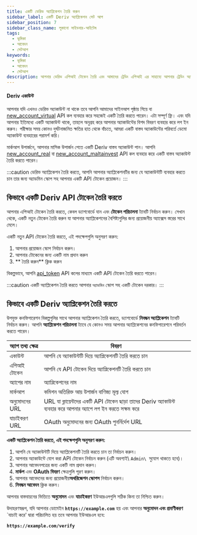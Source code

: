 ```yaml
---
title: একটি ডেরিভ অ্যাপ্লিকেশন তৈরি করুন
sidebar_label: একটি Deriv অ্যাপ্লিকেশন সেট আপ
sidebar_position: 7
sidebar_class_name: লুকানো সাইডবার-আইটেম
tags:
  - ভূমিকা
  - আবেদন
  - সেটআপ
keywords:
  - ভূমিকা
  - আবেদন
  - সেটআপ
description: আপনার ডেরিভ এপিআই টোকেন তৈরি এবং আমাদের ট্রেডিং এপিআই এর সাহায্যে আপনার ট্রেডিং অ্যাপ্লিকেশন তৈরি করার একটি ধাপে ধাপে গাইড। আরও জানুন.
---
```


#### Deriv একাউন্ট

আপনার যদি এখনও ডেরিভ অ্যাকাউন্ট না থাকে তবে আপনি আমাদের সাইনআপ পৃষ্ঠায় গিয়ে বা <a href="/api-explorer#new_account_virtual" target="_blank" rel="noopener noreferrer">new_account_virtual</a> API কল ব্যবহার করে সহজেই একটি তৈরি করতে পারেন। এটা সম্পূর্ণ ফ্রি। এবং যদি আপনার ইতিমধ্যে একটি অ্যাকাউন্ট থাকে, তাহলে অনুগ্রহ করে আপনার অ্যাকাউন্টের বিশদ বিবরণ ব্যবহার করে লগ ইন করুন। পরীক্ষার সময় কোনও দুর্ঘটনাজনিত ক্ষতির হাত থেকে বাঁচতে, আমরা একটি বাস্তব অ্যাকাউন্টের পরিবর্তে ডেমো অ্যাকাউন্ট ব্যবহারের পরামর্শ করি।

মার্কআপ উপার্জনে, আপনার মাসিক উপার্জন পেতে একটি Deriv বাস্তব অ্যাকাউন্ট পান। আপনি <a href="/api-explorer#new_account_real" target="_blank" rel="noopener noreferrer">new_account_real</a> বা <a href="/api-explorer#new_account_maltainvest" target="_blank" rel="noopener noreferrer">new_account_maltainvest</a> API কল ব্যবহার করে একটি বাস্তব অ্যাকাউন্ট তৈরি করতে পারেন।

:::caution
ডেরিভ অ্যাপ্লিকেশন তৈরি করতে, আপনি আপনার অ্যাপ্লিকেশনটির জন্য যে অ্যাকাউন্টটি ব্যবহার করতে চান তার জন্য অ্যাডমিন স্কোপ সহ আপনার একটি API টোকেন প্রয়োজন।
:::

## কিভাবে একটি Deriv API টোকেন তৈরি করতে

আপনার এপিআই টোকেন তৈরি করতে, কেবল ড্যাশবোর্ডে যান এবং **টোকেন পরিচালনা** ট্যাবটি নির্বাচন করুন। সেখান থেকে, একটি নতুন টোকেন তৈরি করুন যা আপনার অ্যাপ্লিকেশনের বৈশিষ্ট্যগুলির জন্য প্রয়োজনীয় অ্যাক্সেস স্তরের সাথে মেলে।

একটি নতুন API টোকেন তৈরি করতে, এই পদক্ষেপগুলি অনুসরণ করুন:

1. আপনার প্রয়োজন স্কোপ নির্বাচন করুন।
2. আপনার টোকেনের জন্য একটি নাম প্রদান করুন
3. \*\* তৈরি করুন\*\* ক্লিক করুন

বিকল্পভাবে, আপনি <a href="/api-explorer#api_token" target="_blank" rel="noopener noreferrer">api_token</a> API কলের মাধ্যমে একটি API টোকেন তৈরি করতে পারেন।

:::caution
একটি অ্যাপ্লিকেশন তৈরি করতে আপনার `অ্যাডমিন` স্কোপ সহ একটি টোকেন দরকার।
:::

## কিভাবে একটি Deriv অ্যাপ্লিকেশন তৈরি করতে

উপযুক্ত কনফিগারেশন বিকল্পগুলির সাথে আপনার অ্যাপ্লিকেশন তৈরি করতে, ড্যাশবোর্ডে **নিবন্ধন অ্যাপ্লিকেশন** ট্যাবটি নির্বাচন করুন। আপনি **অ্যাপ্লিকেশন পরিচালনা** ট্যাবে যে কোনও সময় আপনার অ্যাপ্লিকেশনের কনফিগারেশনে পরিবর্তন করতে পারেন।

| অ্যাপ তথ্য ক্ষেত্র | বিবরণ                                                                                                          |
| ------------------ | -------------------------------------------------------------------------------------------------------------- |
| একাউন্ট            | আপনি যে অ্যাকাউন্টটি দিয়ে অ্যাপ্লিকেশনটি তৈরি করতে চান                                                        |
| এপিআই টোকেন        | আপনি যে API টোকেন দিয়ে অ্যাপ্লিকেশনটি তৈরি করতে চান                                                           |
| অ্যাপের নাম        | অ্যাপ্লিকেশনের নাম                                                                                             |
| মার্কআপ            | কমিশন অতিরিক্ত আয় উপার্জন বাণিজ্য মূল্য যোগ                                                                   |
| অনুমোদনের URL      | URL যা ক্লায়েন্টদের একটি API টোকেন ছাড়া তাদের Deriv অ্যাকাউন্ট ব্যবহার করে আপনার অ্যাপে লগ ইন করতে সক্ষম করে |
| যাচাইকরণ URL       | OAuth অনুমোদনের জন্য OAuth পুনর্নির্দেশ URL                                                                    |

**একটি অ্যাপ্লিকেশন তৈরি করতে, এই পদক্ষেপগুলি অনুসরণ করুন:**

1. আপনি যে অ্যাকাউন্টটি দিয়ে অ্যাপ্লিকেশনটি তৈরি করতে চান তা নির্বাচন করুন।
2. আপনার অ্যাকাউন্টে যোগ করা API টোকেন নির্বাচন করুন (এটি অবশ্যই\ `Admin\ `সুযোগ থাকতে হবে)।
3. আপনার আবেদনপত্রের জন্য একটি নাম প্রদান করুন।
4. **মার্কপ** এবং **OAuth বিবরণ** ক্ষেত্রগুলি পূরণ করুন।
5. আপনার আবেদনের জন্য প্রয়োজনীয়**অথরিজেশন স্কোপস** নির্বাচন করুন।
6. **নিবন্ধন আবেদন** ক্লিক করুন।

আপনার বাস্তবায়নের ভিত্তিতে **অনুমোদন** এবং **যাচাইকরণ** ইউআরএলগুলি সঠিক কিনা তা নিশ্চিত করুন।

উদাহরণস্বরূপ, যদি আপনার ডোমেইন **`https://example.com`** হয় এবং আপনার **অনুমোদন এবং প্রমাণীকরণ** \`যাচাই করে' দ্বারা পরিচালিত হয় তবে আপনার ইউআরএল হবে:

**`https://example.com/verify`**
